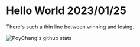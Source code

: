# Hello World 2023/01/25

There's such a thin line between winning and losing.

![PoyChang's github stats](https://github-readme-stats.vercel.app/api?username=poychang&show_icons=true&theme=dracula)

